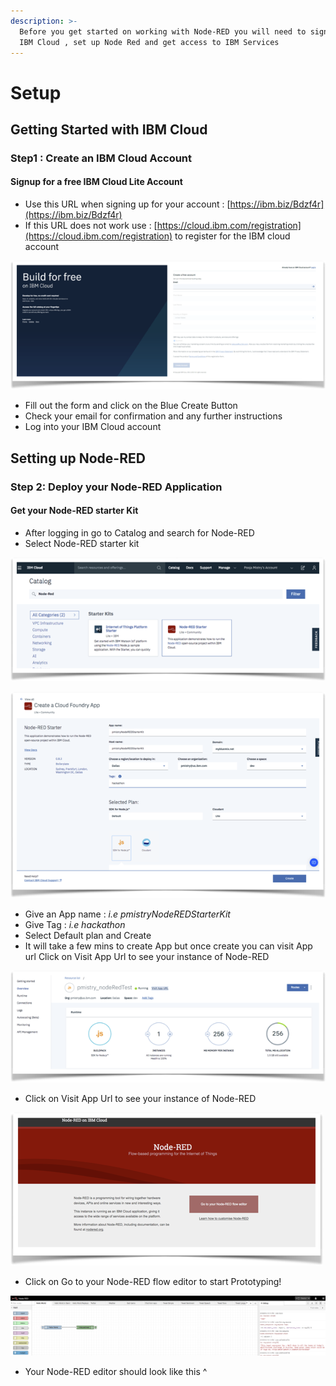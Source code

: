 ```yaml
---
description: >-
  Before you get started on working with Node-RED you will need to sign up for
  IBM Cloud , set up Node Red and get access to IBM Services
---
```


# Setup

## Getting Started with IBM Cloud

### Step1 : Create an IBM Cloud Account 

#### Signup for a free IBM Cloud Lite Account 

* Use this URL when signing up for your account : [https://ibm.biz/Bdzf4r](https://ibm.biz/Bdzf4r) 
* If this URL does not work use : [https://cloud.ibm.com/registration](https://cloud.ibm.com/registration) to register for the IBM cloud account

![](.gitbook/assets/image%20%2819%29.png)

* Fill out the form and click on the Blue Create Button
*  Check your email for confirmation and any further instructions 
* Log into your IBM Cloud account

## Setting up Node-RED

### Step 2: Deploy your Node-RED Application 

#### Get your Node-RED starter Kit 

* After logging in go to Catalog and search for Node-RED
* Select Node-RED starter kit

![](.gitbook/assets/image%20%2812%29.png)

![](.gitbook/assets/image%20%2836%29.png)

* Give an App name : _i.e pmistryNodeREDStarterKit_
* Give Tag : _i.e hackathon_
* Select Default plan and Create 
* It will take a few mins to create App but once create you can visit App url Click on Visit App Url to see your instance of Node-RED

![](.gitbook/assets/image%20%2818%29.png)

* Click on Visit App Url to see your instance of Node-RED

![](.gitbook/assets/image%20%2821%29.png)

* Click on Go to your Node-RED flow editor to start Prototyping!

![](.gitbook/assets/image%20%2816%29.png)

* Your Node-RED editor should look like this ^ 

